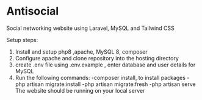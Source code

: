 # Antisocial
Social networking website using Laravel, MySQL and Tailwind CSS 

Setup steps: 

1) Install and setup php8 ,apache, MySQL 8, composer 
2) Configure apache and clone repository into the hosting directory
3) create .env file using .env.example , enter database and user details for MySQL
4) Run the following commands: 
    -composer install, to install packages
    -php artisan migrate:install
    -php artisan migrate:fresh
    -php artisan serve 
  The website should be running on your local server
    
